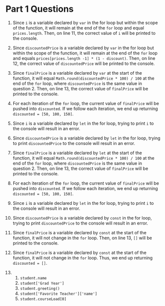 # Part 1 Questions

1. Since `i` is a variable declared by `var` in the for loop but within the scope of the function, it will remain at the end of the `for` loop and equal `prices.length`. Then, on line 11, the correct value of `i` will be printed to the console.

2. Since `discountedPrice` is a variable declared by `var` in the for loop but within the scope of the function, it will remain at the end of the `for` loop and equals `prices[prices.length -1] * (1 - discount)`. Then, on line 12, the correct value of `discountedPrice` will be printed to the console.

3. Since `finalPrice` is a variable declared by `var` at the start of the function, it will equal `Math.round(discountedPrice * 100) / 100` at the end of the `for` loop, where `discountedPrice` is the same value in question 2. Then, on line 13, the correct value of `finalPrice` will be printed to the console.

4. For each iteration of the `for` loop, the current value of `finalPrice` will be pushed into `discounted`. If we follow each iteration, we end up returning `discounted = [50, 100, 150]`.

5. Since `i` is a variable declared by `let` in the for loop, trying to print `i` to the console will result in an error.

6. Since `discountedPrice` is a variable declared by `let` in the for loop, trying to print `discountedPrice` to the console will result in an error.

7. Since `finalPrice` is a variable declared by `let` at the start of the function, it will equal `Math.round(discountedPrice * 100) / 100` at the end of the `for` loop, where `discountedPrice` is the same value in question 2. Then, on line 13, the correct value of `finalPrice` will be printed to the console.

8. For each iteration of the `for` loop, the current value of `finalPrice` will be pushed into `discounted`. If we follow each iteration, we end up returning `discounted = [50, 100, 150]`.

9. Since `i` is a variable declared by `let` in the for loop, trying to print `i` to the console will result in an error.

10. Since `discountedPrice` is a variable declared by `const` in the for loop, trying to print `discountedPrice` to the console will result in an error.

11. Since `finalPrice` is a variable declared by `const` at the start of the function, it will not change in the `for` loop. Then, on line 13, `[]` will be printed to the console.

12. Since `finalPrice` is a variable declared by `const` at the start of the function, it will not change in the `for` loop. Thus, we end up returning `discounted = []`.

13.
    1. `student.name`
    2. `student['Grad Year']`
    3. `student.greeting()`
    4. `student['Favorite Teacher']['name']`
    5. `student.courseLoad[0]`
